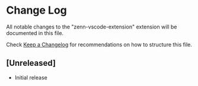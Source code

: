 # Change Log

All notable changes to the "zenn-vscode-extension" extension will be documented in this file.

Check [Keep a Changelog](http://keepachangelog.com/) for recommendations on how to structure this file.

## [Unreleased]

- Initial release